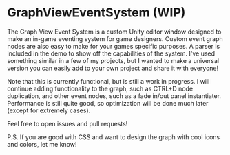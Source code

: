 # GraphViewEventSystem (WIP)

The Graph View Event System is a custom Unity editor window designed to make an in-game eventing system for game designers. Custom event graph nodes are also easy to make for your games specific purposes. A parser is included in the demo to show off the capabilities of the system. I've used something similar in a few of my projects, but I wanted to make a universal version you can easily add to your own project and share it with everyone!

Note that this is currently functional, but is still a work in progress. I will continue adding functionality to the graph, such as CTRL+D node duplication, and other event nodes, such as a fade in/out panel instantiater. Performance is still quite good, so optimization will be done much later (except for extremely cases).

Feel free to open issues and pull requests!

P.S. If you are good with CSS and want to design the graph with cool icons and colors, let me know!